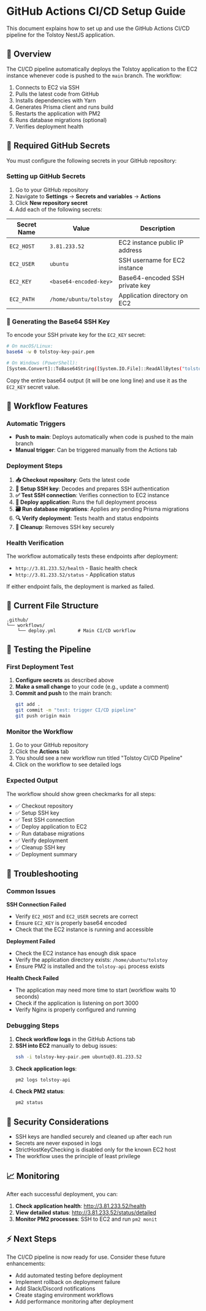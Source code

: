 # GitHub Actions CI/CD Setup Guide

This document explains how to set up and use the GitHub Actions CI/CD pipeline for the Tolstoy NestJS application.

## 🎯 Overview

The CI/CD pipeline automatically deploys the Tolstoy application to the EC2 instance whenever code is pushed to the `main` branch. The workflow:

1. Connects to EC2 via SSH
2. Pulls the latest code from GitHub  
3. Installs dependencies with Yarn
4. Generates Prisma client and runs build
5. Restarts the application with PM2
6. Runs database migrations (optional)
7. Verifies deployment health

## 🔐 Required GitHub Secrets

You must configure the following secrets in your GitHub repository:

### Setting up GitHub Secrets

1. Go to your GitHub repository
2. Navigate to **Settings** → **Secrets and variables** → **Actions**
3. Click **New repository secret**
4. Add each of the following secrets:

| Secret Name | Value | Description |
|-------------|-------|-------------|
| `EC2_HOST` | `3.81.233.52` | EC2 instance public IP address |
| `EC2_USER` | `ubuntu` | SSH username for EC2 instance |
| `EC2_KEY` | `<base64-encoded-key>` | Base64-encoded SSH private key |
| `EC2_PATH` | `/home/ubuntu/tolstoy` | Application directory on EC2 |

### 🔑 Generating the Base64 SSH Key

To encode your SSH private key for the `EC2_KEY` secret:

```bash
# On macOS/Linux:
base64 -w 0 tolstoy-key-pair.pem

# On Windows (PowerShell):
[System.Convert]::ToBase64String([System.IO.File]::ReadAllBytes("tolstoy-key-pair.pem"))
```

Copy the entire base64 output (it will be one long line) and use it as the `EC2_KEY` secret value.

## 🚀 Workflow Features

### Automatic Triggers
- **Push to main**: Deploys automatically when code is pushed to the main branch
- **Manual trigger**: Can be triggered manually from the Actions tab

### Deployment Steps
1. **📥 Checkout repository**: Gets the latest code
2. **🔑 Setup SSH key**: Decodes and prepares SSH authentication
3. **✅ Test SSH connection**: Verifies connection to EC2 instance
4. **🚀 Deploy application**: Runs the full deployment process
5. **🗃️ Run database migrations**: Applies any pending Prisma migrations
6. **🔍 Verify deployment**: Tests health and status endpoints
7. **🧹 Cleanup**: Removes SSH key securely

### Health Verification
The workflow automatically tests these endpoints after deployment:
- `http://3.81.233.52/health` - Basic health check
- `http://3.81.233.52/status` - Application status

If either endpoint fails, the deployment is marked as failed.

## 📁 Current File Structure

```
.github/
└── workflows/
    └── deploy.yml        # Main CI/CD workflow
```

## 🧪 Testing the Pipeline

### First Deployment Test

1. **Configure secrets** as described above
2. **Make a small change** to your code (e.g., update a comment)
3. **Commit and push** to the main branch:
   ```bash
   git add .
   git commit -m "test: trigger CI/CD pipeline"
   git push origin main
   ```

### Monitor the Workflow

1. Go to your GitHub repository
2. Click the **Actions** tab
3. You should see a new workflow run titled "Tolstoy CI/CD Pipeline"
4. Click on the workflow to see detailed logs

### Expected Output

The workflow should show green checkmarks for all steps:
- ✅ Checkout repository
- ✅ Setup SSH key  
- ✅ Test SSH connection
- ✅ Deploy application to EC2
- ✅ Run database migrations
- ✅ Verify deployment
- ✅ Cleanup SSH key
- ✅ Deployment summary

## 🔧 Troubleshooting

### Common Issues

**SSH Connection Failed**
- Verify `EC2_HOST` and `EC2_USER` secrets are correct
- Ensure `EC2_KEY` is properly base64 encoded
- Check that the EC2 instance is running and accessible

**Deployment Failed**
- Check the EC2 instance has enough disk space
- Verify the application directory exists: `/home/ubuntu/tolstoy`
- Ensure PM2 is installed and the `tolstoy-api` process exists

**Health Check Failed**
- The application may need more time to start (workflow waits 10 seconds)
- Check if the application is listening on port 3000
- Verify Nginx is properly configured and running

### Debugging Steps

1. **Check workflow logs** in the GitHub Actions tab
2. **SSH into EC2** manually to debug issues:
   ```bash
   ssh -i tolstoy-key-pair.pem ubuntu@3.81.233.52
   ```
3. **Check application logs**:
   ```bash
   pm2 logs tolstoy-api
   ```
4. **Check PM2 status**:
   ```bash
   pm2 status
   ```

## 🔐 Security Considerations

- SSH keys are handled securely and cleaned up after each run
- Secrets are never exposed in logs
- StrictHostKeyChecking is disabled only for the known EC2 host
- The workflow uses the principle of least privilege

## 📈 Monitoring

After each successful deployment, you can:

1. **Check application health**: http://3.81.233.52/health
2. **View detailed status**: http://3.81.233.52/status/detailed  
3. **Monitor PM2 processes**: SSH to EC2 and run `pm2 monit`

## ⚡ Next Steps

The CI/CD pipeline is now ready for use. Consider these future enhancements:

- Add automated testing before deployment
- Implement rollback on deployment failure  
- Add Slack/Discord notifications
- Create staging environment workflows
- Add performance monitoring after deployment